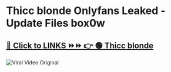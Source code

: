 
 # Thicc blonde Onlyfans Leaked - Update Files box0w

## <h2><a href="https://clipsfans.com/Thicc_blonde&ref=git">🔗 Click to LINKS ⏩⏩ 👉 🟢 Thicc blonde </a></h2>

<a href="https://clipsfans.com/Thicc_blonde&ref=git" rel="nofollow" data-target="animated-image.originalLink"><img src="https://i.ibb.co.com/xMMVF88/686577567.gif" alt="Viral Video Original" style="max-width: 100%; display: inline-block;" data-target="animated-image.originalImage"></a>

